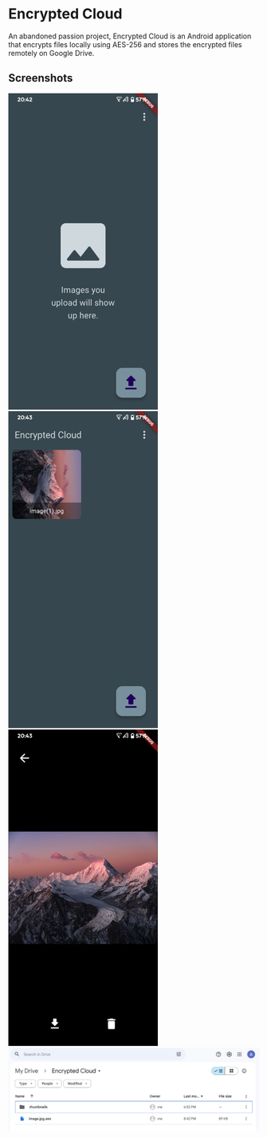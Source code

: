# Encrypted Cloud
An abandoned passion project, Encrypted Cloud is an Android application that encrypts files locally using AES-256 and stores the encrypted files remotely on Google Drive.

## Screenshots
<img src="./assets/screenshots/1.png" width="300">
<img src="./assets/screenshots/2.png" width="300">
<img src="./assets/screenshots/3.png" width="300">
<img src="./assets/screenshots/4.png">